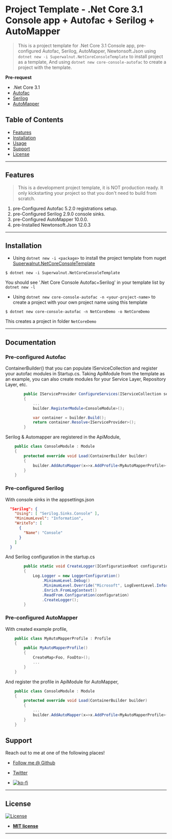 # Project Template - .Net Core 3.1 Console app + Autofac + Serilog + AutoMapper

> This is a project template for .Net Core 3.1 Console app,
    pre-configured Autofac, Serilog, AutoMapper, Newtonsoft.Json
    using `dotnet new -i Superwalnut.NetCoreConsoleTemplate` to install project as a template,
    And using `dotnet new core-console-autofac` to create a project with the template.

**Pre-request**

- .Net Core 3.1
- [Autofac](https://autofac.org/)
- [Serilog](https://serilog.net/)
- [AutoMapper](https://automapper.org/)

## Table of Contents

- [Features](#features)
- [Installation](#installation)
- [Usage](#usage)
- [Support](#support)
- [License](#license)

---

## Features

> This is a development project template, it is NOT production ready. It only kickstarting your project so that you don't need to build from scratch.

1. pre-Configured Autofac 5.2.0 registrations setup.
2. pre-Configured Serilog 2.9.0 console sinks.
3. pre-Configured AutoMapper 10.0.0.
4. pre-Installed Newtonsoft.Json 12.0.3

---

## Installation

- Using `dotnet new -i <package>` to install the project template from nuget [Superwalnut.NetCoreConsoleTemplate](https://www.nuget.org/packages/Superwalnut.NetCoreConsoleTemplate/)

```shell
$ dotnet new -i Superwalnut.NetCoreConsoleTemplate
```

You should see '.Net Core Console Autofac+Serilog' in your template list by `dotnet new -l`

- Using `dotnet new core-console-autofac -n <your-project-name>` to create a project with your own project name using this template

```shell
$ dotnet new core-console-autofac -n NetCoreDemo -o NetCoreDemo
```

This creates a project in folder `NetCoreDemo`

---


## Documentation

### Pre-configured Autofac 

ContainerBuilder() that you can populate IServiceCollection and register your autofac modules in Startup.cs. Taking ApiModule from the template as an example, you can also create modules for your Service Layer, Repository Layer, etc.

```c#
        public IServiceProvider ConfigureServices(IServiceCollection services)
        {
            ...
            builder.RegisterModule<ConsoleModule>();

            var container = builder.Build();
            return container.Resolve<IServiceProvider>();
        }
```

Serilog & Automapper are registered in the ApiModule,

```c#
    public class ConsoleModule : Module
    {
        protected override void Load(ContainerBuilder builder)
        {
            builder.AddAutoMapper(x=>x.AddProfile<MyAutoMapperProfile>());
        }
    }
```

### Pre-configured Serilog 

With console sinks in the appsettings.json

```json
  "Serilog": {
    "Using": [ "Serilog.Sinks.Console" ],
    "MinimumLevel": "Information",
    "WriteTo": [
      {
        "Name": "Console"        
      }
    ]
  }
```

And Serilog configuration in the startup.cs

```c#
        public static void CreateLogger(IConfigurationRoot configuration)
        {
            Log.Logger = new LoggerConfiguration()
                .MinimumLevel.Debug()
                .MinimumLevel.Override("Microsoft", LogEventLevel.Information)
                .Enrich.FromLogContext()
                .ReadFrom.Configuration(configuration)
                .CreateLogger();
        }
```

### Pre-configured AutoMapper 

With created example profile,

```c#
    public class MyAutoMapperProfile : Profile
    {
        public MyAutoMapperProfile()
        {
            CreateMap<Foo, FooDto>();
            ...
        }
    }
```

And register the profile in ApiModule for AutoMapper,

```c#
    public class ConsoleModule : Module
    {
        protected override void Load(ContainerBuilder builder)
        {
            ...
            builder.AddAutoMapper(x=>x.AddProfile<MyAutoMapperProfile>());
        }
    }
```

## Support

Reach out to me at one of the following places!

- [Follow me @ Github](https://github.com/superwalnut)

- [Twitter](https://twitter.com/superwalnuts)

- [![ko-fi](https://www.ko-fi.com/img/githubbutton_sm.svg)](https://ko-fi.com/Z8Z61I9HB)

---

## License

[![License](http://img.shields.io/:license-mit-blue.svg?style=flat-square)](http://badges.mit-license.org)

- **[MIT license](http://opensource.org/licenses/mit-license.php)**

-------
